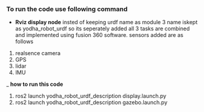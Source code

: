 
### To run the code use following command
- **Rviz display node**
insted of keeping urdf name as module 3 name iskept as yodha_robot_urdf so its seperately added
all 3 tasks are combined and implemented using fusion 360 software.
sensors added are as follows
1) realsence camera
2) GPS
3) lidar
4) IMU

_ **how to run this code**
1) ros2 launch yodha_robot_urdf_description display.launch.py
2) ros2 launch yodha_robot_urdf_description gazebo.launch.py 

